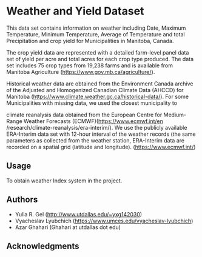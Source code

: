 # Weather and Yield Dataset

This data set contains information on weather including Date, Maximum Temperature, Minimum Temperature, Average of Temperature and total Precipitation and crop yield for Municipalities in Manitoba, Canada.


The crop yield data are represented with a detailed farm-level panel data set of yield per acre and total acres for each crop type produced. The data set includes 75 crop types from 19,238 farms and is available from Manitoba Agriculture (https://www.gov.mb.ca/agriculture/).

Historical weather data are obtained from the Environment Canada archive of the Adjusted and Homogenized Canadian Climate Data (AHCCD) for Manitoba (https://www.climate.weather.gc.ca/historical-data/). For some Municipalities with missing data, we used the closest municipality to 

climate reanalysis data obtained from the European Centre for Medium- Range Weather Forecasts (ECMWF)(https://www.ecmwf.int/en
/research/climate-reanalysis/era-interim/). We use the publicly available ERA-Interim data set with 12-hour interval of the weather records (the same parameters as collected from the weather station, ERA-Interim data are recorded on a spatial grid (latitude and longitude).  (https://www.ecmwf.int/)


## Usage

To obtain weather Index system in the project.


## Authors

* Yulia R. Gel (http://www.utdallas.edu/~yxg142030)
* Vyacheslav Lyubchich (https://www.umces.edu/vyacheslav-lyubchich)
* Azar Ghahari (Ghahari at utdallas dot edu)

## Acknowledgments



